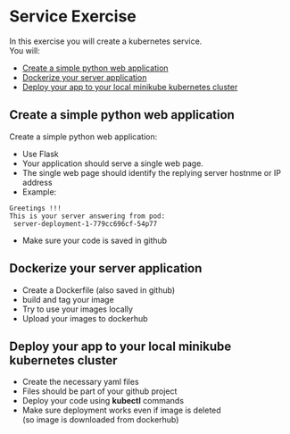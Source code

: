 # Service Exercise

In this exercise you will create a kubernetes service.  
You will:  
- [Create a simple python web application](#Create-a-simple-python-web-application)
- [Dockerize your server application](#Dockerize-your-server-application)
- [Deploy your app to your local minikube kubernetes cluster](#Deploy-your-app-to-your-local-minikube-kubernetes-cluster)



## Create a simple python web application

Create a simple python web application:  
- Use Flask
- Your application should serve a single web page.
- The single web page should identify the replying server hostnme or IP address 
- Example:  
```
Greetings !!!
This is your server answering from pod:
 server-deployment-1-779cc696cf-54p77
```

- Make sure your code is saved in github


## Dockerize your server application

- Create a Dockerfile (also saved in github)
- build and tag your image
- Try to use your images locally
- Upload your images to dockerhub

## Deploy your app to your local minikube kubernetes cluster

- Create the necessary yaml files
- Files should be part of your github project
- Deploy your code using **kubectl** commands
- Make sure deployment works even if image is deleted  
(so image is downloaded from dockerhub)

